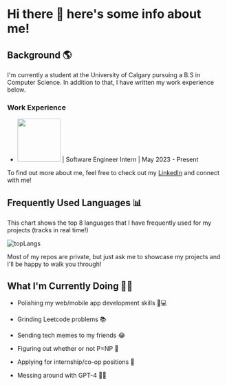# Hi there 👋 here's some info about me!

## Background 🌎

I'm currently a student at the University of Calgary pursuing a B.S in Computer Science. In addition to that, I have written my work experience below.

### Work Experience

- <img src="[https://your-image-url.type](https://github.com/jtolentino1/jtolentino1/blob/main/logos/cisco_logo.jpeg)" width="100" height="100"> | Software Engineer Intern | May 2023 - Present

To find out more about me, feel free to check out my [LinkedIn](https://www.linkedin.com/in/jtolentino2/) and connect with me!

## Frequently Used Languages 📊
This chart shows the top 8 languages that I have frequently used for my projects (tracks in real time!)

![topLangs](https://github-readme-stats-ochre-zeta.vercel.app/api/top-langs/?username=jtolentino1&hide_title=true&layout=compact&card_width=400&langs_count=8&exclude_repo=SENG300-Iteration3&hide=html,css)

Most of my repos are private, but just ask me to showcase my projects and I'll be happy to walk you through! 

## What I'm Currently Doing 🏃‍♂️

- Polishing my web/mobile app development skills 📱💻

- Grinding Leetcode problems 📚

- Sending tech memes to my friends 😂

- Figuring out whether or not P=NP 🤔

- Applying for internship/co-op positions 🎯

- Messing around with GPT-4 😵‍💫
